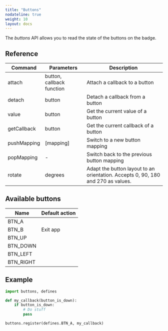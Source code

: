 ```yaml
---
title: "Buttons"
nodateline: true
weight: 10
layout: docs
---
```


The *buttons* API allows you to read the state of the buttons on the badge.

## Reference

| Command            | Parameters                 | Description                                                                      |
| ------------------ | -------------------------- | -------------------------------------------------------------------------------- |
| attach             | button, callback function  | Attach a callback to a button                                                    |
| detach             | button                     | Detach a callback from a button                                                  |
| value              | button                     | Get the current value of a button                                                |
| getCallback        | button                     | Get the current callback of a button                                             |
| pushMapping        | [mapping]                  | Switch to a new button mapping                                                   |
| popMapping         | -                          | Switch back to the previous button mapping                                       |
| rotate             | degrees                    | Adapt the button layout to an orientation. Accepts 0, 90, 180 and 270 as values. |

## Available buttons

| Name   | Default action |
| --- | --- |
| BTN_A      |               |
| BTN_B      | Exit app      |
| BTN_UP     |               |
| BTN_DOWN   |               |
| BTN_LEFT   |               |
| BTN_RIGHT  |               |

## Example

```python
import buttons, defines

def my_callback(button_is_down):
    if button_is_down:
        # Do stuff
        pass

buttons.register(defines.BTN_A, my_callback)
```